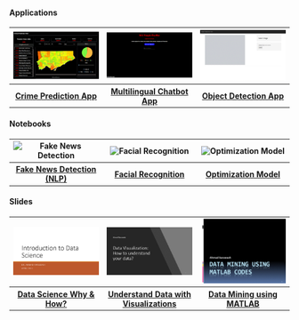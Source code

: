 <table>
  <tr>
    <h4>Applications</h4>
  </tr>
  <tr>
  <th width="33%"><img  alt="Crime Prediction App" src="https://github.com/a-karawash/Crime-Prediction-App/blob/master/image.gif"> </th>
  <th width="33%"><img alt="Multilingual Chatbot App" src="https://github.com/a-karawash/Multilingual-Chatbot-App/blob/master/image.gif"></th>
  <th width="33%"><img alt="Object Detection App" src="https://github.com/a-karawash/Object-Detection-App/blob/master/imagex.gif"></th>
  </tr>
  <tr>
  <th><a href="https://github.com/a-karawash/Crime-Prediction-App" target="_blank">Crime Prediction App</a></th>
  <th><a href="https://github.com/a-karawash/Multilingual-Chatbot-App" target="_blank">Multilingual Chatbot App</a></th>
  <th><a href="https://github.com/a-karawash/Object-Detection-App" target="_blank">Object Detection App</a></th>
  </tr>
  
  </table>
  
  <table>
  <tr>
    <h4>Notebooks</h4>
  </tr>
  <tr>
  <th width="33%"><img  alt="Fake News Detection" src="https://github.com/a-karawash/helpers/blob/main/fakenews.gif"></th>
  <th width="33%"><img alt="Facial Recognition" src="https://github.com/a-karawash/helpers/blob/main/facialrecognition.gif"></th>
  <th width="33%"><img alt="Optimization Model" src="https://github.com/a-karawash/helpers/blob/main/optimizationmodel.gif"></th>
  </tr>
  <tr>
  <th><a href="https://www.kaggle.com/karawash/classifying-news-fake-and-real-near-100-acc" target="_blank">Fake News Detection (NLP)</a></th>
  <th><a href="https://www.kaggle.com/karawash/facial-expression-recognition-81-percent" target="_blank">Facial Recognition</a></th>
  <th><a href="https://github.com/karawash/Optimization-Model" target="_blank">Optimization Model</a></th>
  </tr>
  </table>
  
<table>
  <tr>
    <h4>Slides</h4>
  </tr>
  <tr>
  <th width="33%"><img  alt="Data Science Process" src="https://github.com/a-karawash/helpers/blob/main/Data-Science.gif"></th>
  <th width="33%"><img alt="Data visualization & Understanding" src="https://github.com/a-karawash/helpers/blob/main/Data-vis.gif"></th>
  <th width="33%"><img  alt="Data Mining MATLAB" src="https://github.com/a-karawash/helpers/blob/main/data-mining-matlab.gif"></th>
  </tr>
  <tr>
  <th><a href="https://www.slideshare.net/karawash/introduction-todatascience" target="_blank">Data Science Why & How?</a></th>
  <th><a href="https://www.slideshare.net/karawash/how-to-understand-your-data-250166479" target="_blank">Understand Data with Visualizations</a></th>
  <th><a href="https://www.slideshare.net/karawash/data-mining-using-matlab-codes" target="_blank">Data Mining using MATLAB</a></th>
  </tr>
</table>
  

  
